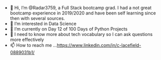 - 👋 Hi, I’m @Radar3759, a Full Stack bootcamp grad. I had a not great bootcamp experience in 2019/2020 and have been self learning since then with several sources. 
- 👀 I’m interested in Data Science
- 🌱 I’m currently on Day 12 of 100 Days of Python Projects
- 💞️ I need to know more about tech vocabulary so I can ask questions more effectively
- 📫 How to reach me ...https://www.linkedin.com/in/c-lacefield-0889031b1/

<!---
Radar3759/Radar3759 is a ✨ special ✨ repository because its `README.md` (this file) appears on your GitHub profile.
You can click the Preview link to take a look at your changes.
--->
